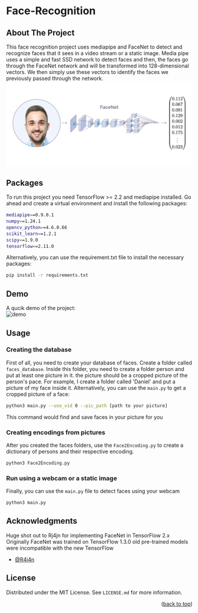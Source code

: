 # Face-Recognition
## About The Project
This face recognition project uses mediapipe and FaceNet to detect and recognize faces that it sees in a video stream or a static image. 
Media pipe uses a simple and fast SSD network to detect faces and then, the faces go through the FaceNet network and will be transformed into 128-dimensional vectors.
We then simply use these vectors to identify the faces we previously passed through the network.
![cover](./docs/images/facenet-brki.png)

## Packages 
To run this project you need TensorFlow >= 2.2 and mediapipe installed. Go ahead and create a virtual environment and install the following packages:
```bash
mediapipe==0.9.0.1
numpy==1.24.1
opencv_python==4.6.0.66
scikit_learn==1.2.1
scipy==1.9.0
tensorflow==2.11.0
```
Alternatively, you can use the requirement.txt file to install the necessary packages:

```sh
pip install -r requirements.txt
```
## Demo
A qucik demo of the project: <br />
![demo](./docs/gifs/demo.gif)

## Usage
### Creating the database
First of all, you need to create your database of faces. Create a folder called `faces_database`. Inside this folder, you need to create a folder person and put at least 
one picture in it. the picture should be a cropped picture of the person's pace. For example, I create a folder called 'Daniel' and put a picture of my face inside it.
Alternatively, you can use the `main.py` to get a cropped picture of a face:
```sh
python3 main.py --use_vid 0 --pic_path [path to your picture]
```
This command would find and save faces in your picture for you
### Creating encodings from pictures
After you created the faces folders, use the `Face2Encoding.py` to create a dictionary of persons and their respective encoding.
```sh
python3 Face2Encoding.py
```
### Run using a webcam or a static image
Finally, you can use the `main.py` file to detect faces using your webcam
```sh
python3 main.py
```

## Acknowledgments
Huge shot out to Rj4jn for implementing FaceNet in TensorFlow 2.x <br />
Originally FaceNet was trained on TensorFlow 1.3.0 old pre-trained models were incompatible with the new TensorFlow
* [@R4j4n](https://github.com/R4j4n)



## License

Distributed under the MIT License. See `LICENSE.md` for more information.
<p align="right">(<a href="#readme-top">back to top</a>)</p>

